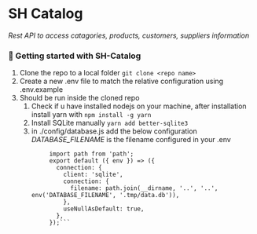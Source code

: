 # SH Catalog
*Rest API to access catagories, products, customers, suppliers information*
### 🚀 Getting started with SH-Catalog

1. Clone the repo to a local folder
   ```git clone <repo name>```
2. Create a new .env file to match the relative configuration using .env.example
3. Should be run inside the cloned repo
   1. Check if u have installed nodejs on your machine, after installation install yarn with ```npm install -g yarn```
   2. Install SQLite manually ```yarn add better-sqlite3```
   3. in ./config/database.js add the below configuration *DATABASE_FILENAME* is the filename configured in your .env
       ```
            import path from 'path';
            export default ({ env }) => ({
              connection: {
                client: 'sqlite',
                connection: {
                  filename: path.join(__dirname, '..', '..', env('DATABASE_FILENAME', '.tmp/data.db')),
                },
                useNullAsDefault: true,
              },
            });```


